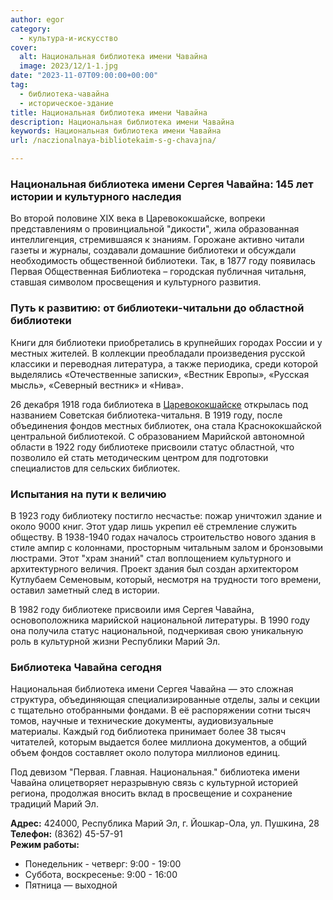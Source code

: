 ```yaml
---
author: egor
category:
  - культура-и-искусство
cover:
  alt: Национальная библиотека имени Чавайна
  image: 2023/12/1-1.jpg
date: "2023-11-07T09:00:00+00:00"
tag:
  - библиотека-чавайна
  - историческое-здание
title: Национальная библиотека имени Чавайна
description: Национальная библиотека имени Чавайна
keywords: Национальная библиотека имени Чавайна
url: /naczionalnaya-bibliotekaim-s-g-chavajna/

---
```

### Национальная библиотека имени Сергея Чавайна: 145 лет истории и культурного наследия

Во второй половине XIX века в Царевококшайске, вопреки представлениям о провинциальной "дикости", жила образованная интеллигенция, стремившаяся к знаниям. Горожане активно читали газеты и журналы, создавали домашние библиотеки и обсуждали необходимость общественной библиотеки. Так, в 1877 году появилась Первая Общественная Библиотека – городская публичная читальня, ставшая символом просвещения и культурного развития.

### Путь к развитию: от библиотеки-читальни до областной библиотеки

Книги для библиотеки приобретались в крупнейших городах России и у местных жителей. В коллекции преобладали произведения русской классики и переводная литература, а также периодика, среди которой выделялись «Отечественные записки», «Вестник Европы», «Русская мысль», «Северный вестник» и «Нива».

26 декабря 1918 года библиотека в [Царевококшайске](/stolicza_mariel/) открылась под названием Советская библиотека-читальня. В 1919 году, после объединения фондов местных библиотек, она стала Краснококшайской центральной библиотекой. С образованием Марийской автономной области в 1922 году библиотеке присвоили статус областной, что позволило ей стать методическим центром для подготовки специалистов для сельских библиотек.

### Испытания на пути к величию

В 1923 году библиотеку постигло несчастье: пожар уничтожил здание и около 9000 книг. Этот удар лишь укрепил её стремление служить обществу. В 1938-1940 годах началось строительство нового здания в стиле ампир с колоннами, просторным читальным залом и бронзовыми люстрами. Этот "храм знаний" стал воплощением культурного и архитектурного величия. Проект здания был создан архитектором Кутлубаем Семеновым, который, несмотря на трудности того времени, оставил заметный след в истории.

В 1982 году библиотеке присвоили имя Сергея Чавайна, основоположника марийской национальной литературы. В 1990 году она получила статус национальной, подчеркивая свою уникальную роль в культурной жизни Республики Марий Эл.

### Библиотека Чавайна сегодня

Национальная библиотека имени Сергея Чавайна — это сложная структура, объединяющая специализированные отделы, залы и секции с тщательно отобранными фондами. В её распоряжении сотни тысяч томов, научные и технические документы, аудиовизуальные материалы. Каждый год библиотека принимает более 38 тысяч читателей, которым выдается более миллиона документов, а общий объем фондов составляет около полутора миллионов единиц.

Под девизом "Первая. Главная. Национальная." библиотека имени Чавайна олицетворяет неразрывную связь с культурной историей региона, продолжая вносить вклад в просвещение и сохранение традиций Марий Эл.

**Адрес:** 424000, Республика Марий Эл, г. Йошкар-Ола, ул. Пушкина, 28  
**Телефон:** (8362) 45-57-91  
**Режим работы:**

- Понедельник \- четверг: 9:00 - 19:00
- Суббота, воскресенье: 9:00 - 16:00
- Пятница — выходной
